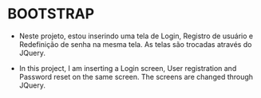 # BOOTSTRAP

- Neste projeto, estou inserindo uma tela de Login, Registro de usuário e Redefinição de senha na mesma tela.
As telas são trocadas através do JQuery.

- In this project, I am inserting a Login screen, User registration and Password reset on the same screen.
The screens are changed through JQuery.
